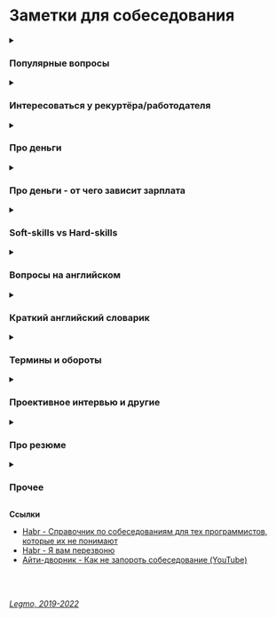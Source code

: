 <h1>Заметки для собеседования</h1>

[//]: # (Популярные вопросы)
<details><summary><h3>Популярные вопросы</h3></summary><p>

- Почему вы ищете работу?
- Какую работу вы ищите?
- Чем занимались на прошлой работе?
- Был ли коммерческий опыт работы с данной технологией?
- Зарплата - ожидания
- Как скоро готовы выйти
- Английский
- Git
- Agile
- Есть ли опыт написания тестов?
- Есть ли опыт работы в команде с code-review и тестировщиками?
- Опыт работы со строгой типизацией
  <br></p>
  <br>

[//]: # (Почему ушли с предыдущей работы?)
<details><summary><b>Почему ушли с предыдущей работы?</b></summary><p>

Рекрутер не ждет от этого ответа слишком многого. И так ясно, что будь всё в жизни людей гладко, они бы работали на
одном и том же месте с достижения трудоспособного возраста и до самой смерти. Рекрутер будет удовлетворен любым ответом,
который не поставит его самого в неловкое положение перед руководителем, когда тот у него спросит «а чего этот чел
хочет? Почему уволился из предыдущей компании?» Любой более-менее адекватный ответ, который рекрутеру не стыдно будет
передать вышестоящему руководителю, будет приемлем.

Сформулируйте ответ так, чтобы у рекрутера не сложилось впечатление, будто у вас была возможность повлиять на
сложившуюся ситуацию, но вы не смогли её реализовать.

- Приемлемые – ситуации, в которых вы не могли повлиять на обстоятельства (например - очень большие задержки по
  зарплате, или очень низкая зарплата и полное отсутствие перспектив, или например неудобное расположение)
- Неприемлемые – ситуации, когда у вас была возможность тем или иным способом повлиять на обстоятельства, но вы не
  смогли (личный или профессиональный конфликт с руководителем или коллегой, неконкурентноспособный продукт компании в
  создании которого принимаете участие лично вы, неисполнение своих обязательств)

Как отвечать, если у вас на предыдущей работе действительно всё было не очень гладко?

- Нужно формулировать свой ответ в форме не «почему», а в форме «для чего».

<br><p>
</details>

[//]: # (Большой перерыв после последней работы - почему? Чем занимались?)
<details><summary><b>Большой перерыв после последней работы - почему? Чем занимались?</b></summary><p>

Закрыл большой проект, заработал довольно существенную сумму. Решил устроить нормальный отпуск, впервые за несколько
лет. В процессе, пришёл к выводу, что хочу сменить сферу деятельности и активно занялся самообучением

<br></p>
</details>

[//]: # (Ошибки - самые серьёзные ошибки в вашей карьере?)
<details><summary><b>Ошибки - самые серьёзные ошибки в вашей карьере?</b></summary><p>

Обычно, цель этого вопроса выяснить не уровень дна, которое вы сумели пробить в своем прошлом, а ваш локус контроля (
т.е. склонны ли вы возлагать ответственность за свои неудачи на себя, или на обстоятельства), и ваше к ним отношение.

Для успешного прохождения вопроса лучше возлагать ответственность на себя. Это представит вас как человека, способного к
управлению собственной жизнью, а не как детерминированное существо, сама судьба которого зависит исключительно от того,
как сложатся звёзды и обстоятельства

Второе: надо проговорить какие выводы вы сделали из ситуации, чему научились.

<br></p>
</details>

[//]: # (Достижения - самые серьёзные)
<details><summary><b>Достижения - самые серьёзные</b></summary><p>

Цель вопроса - узнать потолок, которого вы пока смогли достичь.

Этот потолок должен соответствовать должности, на которую вы претендуете, но не быть слишком высоким, иначе возникнет
вопрос «а что вы вообще забыли на этом собеседовании с такими достижениями?»

<br></p>
</details>

[//]: # (Стресс - насколько вы стрессоустойчивы)
<details><summary><b>Стресс - насколько вы стрессоустойчивы</b></summary><p>

Ответ: «А какие именно стрессы предполагаются на этой должности?»

Рекрутер может рассказать о злых придирчивых клиентах, большом объеме работы, неисполнительных контрагентах.

После чего можно развеять его опасения, сказав: «Да это ерунда, я с таким постоянно сталкивался, и мне всегда удавалось
найти общий язык практически с любым человеком»

<br></p>
</details>   

[//]: # (Расскажите о руководителе)
<details><summary><b>Расскажите о руководителе (коллеге/клиенте/друге/недруге...)</b></summary><p>

Стандартная проективная методика из психологии, основанная ещё на древнем изречении о том, что «праведник даже в воре
увидит праведника, а вор даже в праведнике – вора»

Иными словами, понять что за человек перед тобой проще всего по тому, как он отзывается о других.

Конечно, если вам пришлось и правда работать с откровенными мудаками, дифирамбы им петь ни к чему. Но лучше обратить
внимание именно на положительные черты, а не на том, какие они были гады, это покажет и вас самого в лучшем свете.

<br></p>
</details>

[//]: # (Качества хорошего руководителя)
<details><summary><b>Качества хорошего руководителя</b></summary><p>

Вариация предыдущего вопроса.

Вариант ответа:

- Хороший начальник обладает опытом и развитыми «soft-skills», т.е. умением строить коммуникации
-
- Терпелив
- Умеет слушать
- Не занимается «микро-менджментом»
- Обладает опытом, чтоб видеть - вот эти задачи идут нормально, не надо трогать. А вот эта горит, надо срочно что-то
  делать, за оставшиеся дни не успеваем - надо переносить сроки, передать другому человеку, изменить формулировку...
- Умеет модерировать дискуссию.<br>
  Например, чтоб вся команда не залипала на полчаса слушая одни и те же возмущения одного сотриудника. Где-то
  поддержать, где-то переключить беседу, где-то прервать и скзатьа «Это мы обудим во время личного звонка (или узким
  кругом, с теми кого это касается)

<br></p>
</details>

[//]: # (Ваши недостатки)
<details><summary><b>Ваши недостатки</b></summary><p>

Лучше говорить только о тех недостатках, которые не пересекаются с качествами, необходимыми для исполнения обязанностей.

Например – вакансия грузчика.<br>
— Какие у вас недостатки?<br>
— Вы знаете, мне кажется я не слишком интеллектуальный человек.<br>
«Отлично! Нам как раз нужны такие грузчики» — подумает рекрутер.<br><br>

Или например – вакансия программиста.<br>
— Какие у вас недостатки?<br>
— Даже не знаю. Наверное, физ. подготовка оставляет желать лучшего.<br>
— Ну, ничего, для тяжелых работ у нас грузчики есть.<br>

<br></p>

</details>

[//]: # (Почему хотите работать в нашей компании? / Что для вас важно в вашей работе? / Что вам кажется наиболее привлекательным в этой должности?)
<details><summary><b>Почему хотите работать в нашей компании? / Что для вас важно в вашей работе? / Что вам кажется наиболее привлекательным в этой должности?</b></summary><p>

Вспоминаем описание вакансии, на которую вы пришли, и пересказываем её своими словами.

Например, вакансия сисадмина. Обязанности на работном сайте:

- Развертывание, оптимизация и поддержка работоспособности инфраструктуры
- Обеспечение безопасности информационных систем и серверов.
- Подготовка предложений по модернизации оборудования, координация работ с поставщиками оборудования и технических
  решений.

Ответ:

- Ваша компания мне интересна тем, что она предлагает именно то, что я ищу. Для меня важно заниматься работой, которую я
  люблю и умею делать лучше всего – развертыванием IT инфраструктуры, обеспечением информационной безопасности,
  модернизацией оборудования.

Если получится не заржать, то считайте, вопрос пройден.

<br></p>
</details>

[//]: # (Зачем вам деньги?)
<details><summary><b>Зачем вам деньги?</b></summary><p>

Вопрос чаще задают менажерам и т.д.

На мой взгляд, хороший вариант ответа - пирамида Маслоу

- выживание (еда, одежда, жильё..)
- комфорт (вкусная еда, красивая одежда, машин, отпуск...)
- самореализация (хобби, помощь другим и т.д.)

В ответе:

1. Не зависнуть, не тупить
1. Показать более-менее внятное структурное мышление - у меня такие-то траты (кредит, дети, машина...)

<br></p>
</details>

[//]: # (Кого уважаете в профессиональной сфере?)
<details><summary><b>Кого уважаете в профессиональной сфере? (известные личности/ресурсы)</b></summary><p>

- Дмитрий Кузюбердин - it-Kamasutra
- Илья Кaнтop - learn.javascript.ru
- Максим Пацианский - книга "React.js курс для начинающих", https://vk.com/maxpfrontend
- Дмитрий Трепачёв - http://code.mu/
- Hexlet - Кирилл Мокевнин (ru.hexlet.io)
- Сергей Чикуенок - вёрстка
- телеграмм-каналы можно упомянуть

<br></p>
</details>

[//]: # (Ресурсы  по специальности и около)
<details><summary><b>Ресурсы по специальности и около</b></summary><p> 

От Алекса (программист-expert в EPAM)

- Читать что-то конкретное, я не читаю. Изредка, когда охота "покатать вату", ищу что-то
  на [Medium](https://medium.com/)
- Из фронтового, слушаю подкасты, если говорят о чем-то интересном, захожу в show-notes и смотрю ссылки или ищу.
- Из отечественных подкастов по фронту:
  - [Frontend Weekend](https://soundcloud.com/frontend-weekend)
  - [Девшахта](https://medium.com/devschacht/tagged/девшахта)
  - [Фронтенд Юность (18+)](https://soundcloud.com/frontend_u) - может показатся хулиганским,
    но уровень у ведущих хороший.
- Обязательно, хотя бы раз в неделю захожу сюда
  - [Awesome JavaScript Sorrycc GitHub](https://github.com/sorrycc/awesome-javascript) - a collection of awesome
    browser-side JavaScript libraries, resources and shiny things.
  - [Awesome JavaScript Uhub GitHub](https://github.com/uhub/awesome-javascript) - a curated list of awesome JavaScript
    frameworks, libraries and software.
  - [bestofjs.org](https://bestofjs.org/)
    <br>

От себя

- Дмитрий Кузюбердин - [IT-Kamasutra](https://www.youtube.com/c/ITKAMASUTRA)
- Илья Кaнтop - [learn.javascript.ru](https://learn.javascript.ru)
- Дмитрий Трепачёв - [code.mu](http://code.mu)
- Кирилл Мокевнин - [Hexlet](https://ru.hexlet.io/)
- Евгений Кавальчук - [WebDev](https://www.youtube.com/c/YauhenKavalchuk)

<br></p>
</details>

[//]: # (Книги по специальности и около)
<details><summary><b>Книги по специальности и около</b></summary><p>

- Программирование
  - Банда четырёх (Гамма Э, Хелм Р, Джонсон Р, Влиссидес Д) - Приемы объектно-ориентированного проектирования.
    Паттерны проектирования
  - Мартин Р - Чистый код
  - Бэнкс А, Порселло Е - React и Redux. Функциональная веб-разработка (O'Reilly)
  - Петцольд Ч - Код. Тайный язык информатики
  - Бхаргава А - Грокаем алгоритмы
  - Эрик Эванс - Предметно-ориентированное проектирование (DDD). Структуризация сложных программных систем
- Дизайн, юзабилити, проектирование интерфейсов
  - Алан Купер - Психбольница в руках пациентов
  - Дональд Норман - Дизайн привычных вещей (1988)
  - Влад Головач - Искусство мыть слона. Дизайн пользовательского интерфейса (2001 и 2010)
  - Влад Головач - Культура дизайна (2014 и 2017)
  - Джеф Раскин - Интерфейс. Новые направления в проектировании компьютерных систем (Apple)
  - Адриан Форти - Объекты желания (1986)
  - Эдвард Тафти - Представление информации
- О жизни в целом
  - Франкл В - Сказать жизни «Да!»
  - Карнеги Д - Как перестать беспокоиться и начать жить
  - Талеб Н - Антихрупкость
- "Общефилософское"
  - Буддизм
  - Философия стоицизма, Сократ, Ницше
  - Дао Дэ Дзин (Лао Цзы)

<br></p>
</details>

</details>

[//]: # (Интересоваться у рекуртёра/работодателя)
<details><summary><h3>Интересоваться у рекуртёра/работодателя</h3></summary><p>

**Важное для меня**

- удалёнка
- часовой пояс — возможность работать до 14:00 по Москве. Крайний вариант: 16:00
- работа из-за рубежа — хотя бы на срок до 3 мес, чтоб оставаться «налоговым резидентом»)
- ДМС (добровольное мед. страхование)
  - есть?
  - расширенное?
  - стоматология?
  - что ещё входит
- оплата
  - вилка зарплат
  - премии, бонусы и т.д. (сильно не рассчитывать). Ежемесячная, ежегодная, какой размер, от чего завсисит...
-
  +
- техника - могу работать на своей? Выдают?
- оплата IDE
- плюшки
  - налоговые вычеты - фитнес, благотворительность
  -

[//]: # (Общие вопросы)
<details><summary><b>Общие вопросы</b></summary><p>

- Уточните пожалуйста - вы работаете в компании и внешний специалист?
- Тип компании - стартап, свой продукт, аутсорс, аутстафф...
- Размер компании (Россия/ мир)
- Офисы - вообще есть? За рубежом? В Сибири?
- В связи с чем открылась вакансия?
- Какие есть особенности у этой вакансии?

<br></p>
</details>

[//]: # (Чем предстоит заниматься)
<details><summary><b>Чем предстоит заниматься</b></summary><p>

- Какого идеального сотрудника вы ищете?<br>
  Для каких целей и задач компания ищет человека (задать прямой вопрос). После чего провести параллели с вашим
  предыдущим опытом, и рассказать, как именно вы планируете это сделать.
  ```
  - Мы ищем логиста, который бы уменьшил наши издержки на доставку комплектующих из Китая.
  - Ясно. На прошлой работе издержки были очень сильно раздуты из-за того, что руководство 
  по привычке работало с транспортными компаниями, у которых тарифы не менялись много лет, 
  пришлось заново просмотреть рынок, заменить некоторых перевозчиков, затраты были сокращены 
  на такие-то суммы. Есть список из хороших, проверенных компаний, которые никогда не подводили. 
  ```
- Моя роль на проекте
- Планируемые результаты моей работы за 30, 60, 90 дней
- Критерии качества работы
  - какие ключевые качества хорошего сотрудника? Попросить расшифровать
  - по каким критериям вы оцениваете работу? Что такое для вас хорошо и плохо?
  ```
    Например:
      - что вы вкладываете в слово отвественность?
      - предлагать идеи – это хорошо или плохо? 
      - или сначала надо навести порядок в работе? 
      - или бог с ним с порядком, главное – чтобы не беспокоили менеджера, и при этом росла прибыльность проекта?
      - если я вижу что на проекте что-то не так:
        - сразу хвататься исправлять?
        - инициировать обсуждение? с кем?
        - не беспокоить начальство вопросами и всё сделать самому?
  ```

<br></p>
</details>

[//]: # (Проект, команда)
<details><summary><b>Проект, команда</b></summary><p>

- О проекте
- Чем занимается команда
- Стэк технологий
- Вопросы о задачах, технологиях
- Поддержка/новый код
- Какая команда
- Кол-во человек на проекте (дев/тест/прочие)
- Есть ли общение на английском?
- Методология разработки - Agile? Lean (бережливая)?
- Митинги - насколько часто, в какое время, на каком языке, с видео/без

- Сколько уже сделано и сколько предстоит сделать?
- Есть ли утвержденный план работ?
- Определены ли точные роли в команде?
- Кто в команде, сколько их, давно ли они работают в команде, чем занимались?

<br></p>
</details>

[//]: # (Руководство)
<details><summary><b>Руководство</b></summary><p>

- Кто руководит, какой у него стаж руководства, есть ли успешные завершенные проекты? А у команды?
- Кому вы непосредственно будете подчиняться и какие границы у этого подчинения?
- Каковы корпоративные правила в этом месте?

<br></p>
</details>

[//]: # (Режим работы)
<details><summary><b>Режим работы</b></summary><p>

- Удалёнка?
- Работа из-за рубежа
- Часовые пояса
- Время работы
- Насколько свободный график?
- Непрерывное присутствие в чате в течении рабочего дня?
- Можно ли часть дня работать по своему времени (оставляя "окно" для общения с командой)
- Отпуск / отгулы / больничные - сколько раз в год, как долго, насколько заранее, оплачиваемый/нет
- Гос. праздники - есть ли? Национальные? Оплачивают?
- Переработки (вечер, выходные) - есть ли, как часто, оплачивают ли, если да - по какой схеме

<br></p>
</details>

[//]: # (Возможности развития)
<details><summary><b>Возможности развития</b></summary><p>

- Возможности развития и обучения?
- Оплачивает ли она курсы/сертификаты? Хекслет, HTML-academy...
- Ментор
- Код-ревью
- Заинтересована ли компания в вашем обучении?
- Оплачивает ли она курсы/сертификаты?

<br></p>
</details>

[//]: # (Деньги)
<details><summary><b>Деньги</b></summary><p>

- Обязательно говорить «я рассматриваю вилку от X до Y», а не «ровно X». Можно будет поторговаться после получения «job
  offer» + при подготовке offer точно не дадут меньше X, но может что-то прибавят

- Оплата почасовая или фиксированная?
- Если почасовка
  - Гарантируют ли загрузку?
  - Провалы в неделю-две между проектами?
  - Полдня нет работы, а к вечеру упала и надо отработать 8 часов
- Уровень зарплаты (до вычета налогов)
- Зарплата «белая»?
- Это з/п с учетом премий и бонусов или только окладная часть (та, которая будет прописана в договоре и будет выплачена
  при любых условиях посещения работы)
- Есть ли гарантии оплаты сверхурочных?
- Метод оплаты - перевод на карту? Конкретный банк?
- ИП необходимо?
- Самозанятость?

- На каких условиях стоит ожидать роста зарплаты?
- Как часто и на каком основании пересмотр ставки и позиции в компании.
- Индексация заработной платы, ее частота и размеры

<br></p>
</details>

[//]: # (Испытательный срок)
<details><summary><b>Испытательный срок</b></summary><p>

- Испытательный срок?
- Зарплата на испытательном сроке?
- Условия прохождения?
- Сколько человек обычно отсеивается?

<br></p>
</details>

[//]: # (Условия договора)
<details><summary><b>Условия договора</b></summary><p>

- Трудовой договор?
- Право расторжения договора
- NDA
- Соц. пакет

<br></p>
</details>

[//]: # (Карьерный рост)
<details><summary><b>Карьерный рост</b></summary><p>

- Есть ли перспективы для карьерного роста?
- Схема карьерного роста?
- Как часто и на каком основании пересмотр ставки и позиции в компании.

<br></p>
</details>

[//]: # (Медицинское страхование)
<details><summary><b>Медицинское страхование</b></summary><p>

- объемы
- стоматология?
- что включает - изучить программу страхования
- что рассматривается, как страховой случай, а что не рассматривается

От обязательного медицинского страхования корпоративный ДМС отличается тем, что работодатель сам выбирает, какие услуги
будут включены в обслуживание. Поэтому в программу ДМС могут входить разные виды медицинской помощи: от обычных
консультаций в поликлиниках до госпитализации. Например, бывают полные программы страхования со множеством опций, а
бывают базовые, в которые входит тот же перечень услуг, что и по обычному ОМС.

Для сотрудника вся система работает так: есть список медицинских услуг, которые можно получить по полису, когда к этому
есть показания. Они перечислены в программе страхования. Если вы обращаетесь за такими медицинскими услугами, то ничего
не платите: все расходы несет страховая компания, а ей за вашу страховку заплатил работодатель.

В ДМС часто входят частные и ведомственные клиники, а в них выше уровень сервиса. Кроме того, клиника и врач
заинтересованы, чтобы пациент получил нужные медицинские услуги. Это значит, что не будет проблем с получением
каких-либо процедур или направлений.

- [Tinkoff - Как грамотно пользоваться корпоративным ДМС](https://journal.tinkoff.ru/dms-korporat/)

<br></p>
</details>

[//]: # (Служба безопасности)
<details><summary><b>Служба безопасности</b></summary><p>

- Есть ли собственная служба безопасности
- Какие требования у «безопасников» к команде, в которую меня собеседуют
- Из-за рубежа работать можно?

<br></p>
</details>

[//]: # (Инструменты)
<details><summary><b>Инструменты</b></summary><p>

- система управления проектом/баг-трекер (JIRA, Redmine, Trello...)
- мессенджер
- Git (GitHub, GiLab, BitBucket)
- Docker
- Помощь в разворачивание/настройке локальной системы
- Удалённое рабочее место / облако?

<br></p>
</details>

[//]: # (Всякое другое)
<details><summary><b>Всякое другое</b></summary><p>

- Как будет проходить техническое интервью? Будут ли задачи, какого рода? Live coding?
- Выдают ли рабочую машину
- Офис
  - оценка по 10 бальной шкале)
  - есть ли Firewall
  - время на общественном транспорте (минут/транспорт)
- Общее впечатление от компании


- Стабильные ли инвестиции в проект (не обанкротится ли фирма завтра)?
- Сколько уже сделано и сколько предстоит сделать?
- Есть ли утвержденный план работ?
- Каковы корпоративные правила в этом месте?

<br></p>
</details>

<br></p>
</details>

[//]: # (Про деньги)
<details><summary><h3>Про деньги</h3></summary><p>


Обязательно говорить **«я рассматриваю вилку от X до Y»**, а не **«ровно X»**

- можно будет поторговаться после получения «job offer»
- при подготовке offer точно не дадут меньше X, но может что-то прибавят

Вопрос зарплаты, обычно, обсуждается дважды:

1) Обсуждение с рекуртёром - на первом собеседовании. Чтоб он понял, попадаете ли вы в вилку вакансии.
2) Обсуждение с руководителем - когда вам готовы сделать offer.

**Обсуждение с рекуртёром**<br>
Формулировка для рекрутера должна быть такой:<br>
`Я рассматриваю предложения от такой-то суммы, но всё зависит от того, что мне придется делать.`

Переговоры превращаются в игру:

  ```
  - Каковы ваши зарплатные ожидания?
  - Ну, зависит от того, что мне придется делать. А вы на какую зарплату специалиста ищете?
  - Хотелось бы всё-таки от вас услышать вашу минимальную планку.
  - Понимаете, это зависит от многих моментов, но я знаю, что вилка у вас в любом случае есть, 
  поэтому не могли бы вы её всё-таки озвучить, вдруг я вам просто не подойду по ней?
  И у кого быстрее сдадут нервы, и он озвучит конкретную сумму, тот и проиграл.
  ```

Почти всегда разные компании предлагают за один и тот же функционал разные зарплаты, в зависимости от того, насколько
финансово уверенно они себя чувствуют, и конечно «традиций». Поэтому "выманивание" информации о вилке по зарплате
необходимо, чтобы не скостить самому себе будущую зарплату на существенную сумму.

Если попался непробиваемый рекрутер, непременно хочет услышать ваше предложение - назвать мин. сумму, за которую будет
комфортно работать.<br>
Минимальная сумма = не та зарплата, на которую вы будете ходить на работу со слезами на глазах<br>
А та, получая которую, вы не будете испытывать слишком больших душевных мук и терзаний.

**Точка зрения**: рекрутеру нельзя называть минимально комфортную сумму, потому что вам в 90% случаев предложат на 5-10%
меньше нее и больше нее никогда не заплатят. А надо, определив для себя комфортную зарплату, называть на 10% больше,
тогда и будет запас поторговаться.

Варианты формулировки:

```
  Средняя ЗП для специалиста моего уровня - такая-то. 
  Я считаю что я имею необходимый набор навыков и опыта чтобы рассчитывать на среднюю + 10%. 
  Но в целом я готов обсудить размер ЗП и перспективы после того как узнаю спектр задач 
  и требования.
```

```
  На пердыдущей/актуальной работе я получал Х.
  Поэтому сейчас рассматриваю варианты от Х.
  Или: с тех пор я осовил то-то и рассматриваб вариты от Х+n
  Или: меня эта зарпалат не устраивает, т.к. я знаю что специалисты моего уровня в других фирмах получают больше. Поэтому сейчас я рассматриваю предложения с зарпалтой от Y 
```

**Если рекуртёр не говорит про зарпалту**<br>
Можно спросить самому, хотя бы про нижнюю планку зарплаты. <br>
В середине или конце беседы (когда все ключевые моменты обсудили)<br>
Но, вообще - лучше так не делать, подождите пока вам сделают offer (см. ниже)

**Обсуждение с руководителем**<br>
Можно немного поднять свои зарплатные ожидания (относительно общения с рекуртёром)<br>
Сработает это только в том случае, если вы действительно нашли общий язык, и сумели убедить его что вы подходите под те
задачи, которые он вас нанимает, поэтому делать это нужно только в конце беседы.<br>
Беседу лучше выстраивать таким образом – после ответа на его вводные вопросы лучше задать прямой вопрос о том, для каких
целей и задач компания ищет человека, после чего провести параллели с вашим предыдущим опытом, и рассказать, как именно
вы планируете это сделать.

  ```
  Итак, вы почувствовали, что разговор задался, и вы решили озвучить большую сумму, 
  чем ту, что озвучили рекрутеру.
  
  На это руководитель может ответить:
    - Но Марии вы говорили что готовы выйти на другую зарплату.
    
  Приемлемым ответом будет такой:
    - Нет, Марии я говорил, что всё будет зависеть от функционала. Те задачи которые вы озвучили, 
    стоят столько. Я готов гарантировать их исполнение на 100% , но хотелось бы получать вот такую сумму.
   
  Если ваши требования вменяемы, и вы действительно убедили его что способны сделать все, что обещаете,
   скорее всего предложение будет сделано. 
  ```

**Про вопросы о зарпалате на начальном этапе переговоров**<br>
Главный принцип: пока не получил официального предложения о работе – не говори про зарплату. Особенно если не
спрашивают.

По возможности, уходите от вопросов о зарплате, пока не получите предложение о работе от своего будущего руководителя. В
его интересах, чтобы вы были мотивированы и готовы работать на данной должности как можно дольше. Никого не устраивает
текучка кадров, это как минимум экономически не выгодно. (Мы не берем примеры организаций, которые строят свою экономику
на обмане сотрудников, когда вам обещают много, вы верите, но только после испытательного срока, уподобляетесь Папе
Карло, а вам сообщают через три месяца, что испытательный срок вы не прошли и вас увольняют, чтобы найти следующего
доверчивого гражданина.)

**Точка зрения**: для работодателя вопрос про деньги от кандидата на старте отношений – это демонстрация того, что
человек не будет лоялен компании и если кто-то другой предложит на 100 у.е. больше, он тут же покинет данную
организацию.

Если просят заполнить анкету, в которой стоит графа «Укажите желаемый размер заработной платы», смело пишите:
«обсуждается».

Если не требуют указать точную цифру – пишите интервал (добавьте 10% к последней, добавьте 20%, чтобы достичь
приемлемого результата и была возможность для торга).

**У кадровиков есть простая схема понять, сколько вы стоите**<br>
Обычно спрашивают: «Назовите минимальную сумму, ниже которой вы работать не будете?» Допустим вы называете цифру в 1000
у.е., кадровик, что-то черкает в анкете и задает вопрос повторно: «А если зарплата будет 950 у.е. – вы согласитесь?» Вы
начинаете лихорадочно думать, а устроит или не устроит вас такая цифра, если вы заложили 20% для торгов, то вы легко
«отдадите» — эти 50 у.е. и согласитесь. Но кадровик не унимается: «А если это будет 900 у.е.?» Так пошагово определяют
вашу нижнюю границу торгов по зарплате.

**Как понять, что ваши требования вменяемы?**<br>
Очень просто, также, как и при любом ценовом анализе, когда вы ходите по магазинам, методом исследования предложения.

Некоторые работные сайты предлагают бесплатный пробный доступ к своей базе, или доступ по минимальной цене, например на
один день. Полистайте резюме кандидатов вашей профессии, посмотрите на их образование, опыт работы, навыки. Посмотрите
их зарплатные ожидания.

Если зарплатные ожидания не опубликованы в резюме, можно и позвонить, представившись какой-нибудь компанией, и
поинтересоваться, каковы зарплатные ожидания ваших прямых конкурентов на рынке труда.

Также можно позвонить в кадровые агентства, тоже представившись какой-нибудь компанией, и поинтересоваться, во сколько
вам встанет вот такой кандидат (описываете свой опыт, и узнаете, сколько сейчас стоят на рынке такие люди) .

**Грамотные формулировки для ответов о желаемой зарплате**<br>

- Мне бы хотелось обсудить данный вопрос позже, когда вы точно поймете, что я подхожу на данную должность.
- Я верю вашей компании, что она берет на работу только высокопрофессиональных специалистов, обеспечивая им достойную
  зарплату.
- Предполагаю, что оклады в вашей компании уже утверждены для всех должностей, готов их принять, если вы их озвучите
  т.д.

**Грамотные формулировки для ответов на конкретные предложения по зарплате**<br>

- Вам сделали **отличное предложение**
  ```
    Я внимательно ознакомился с вашим предложением. Должен признать, что оно достаточно конкурентоспособно.
   Однако предложенный вами размер месячной заработной платы на 10% ниже, чем я зарабатываю в настоящее 
    время. Хотя бонусы помогут улучшить ситуацию, все-таки я предложил бы пересмотреть размеры базовой 
    зарплаты. Есть ли возможность изменения размера предложенной зарплаты?
  ```
- Вам сделали **хорошее предложение**
  ```
    Определенно, мои ожидания почти оправдываются. Однако я надеялся на несколько большую сумму 
    в пределах от… до… Насколько велики наши возможности для дальнейшего обсуждения зарплаты?
  ```
- Вам сделали предложение с **низкой зарплатой**
  ```
    Вы мне действительно нравитесь, и работа кажется подходящей. 
    Успехи управления и организационной стратегии также выглядят весомыми. 
    Единственное, о чем нам нужно поговорить, и единственное, что меня удерживает, – это первоначальное
    предложение о компенсационном пакете. Откровенно говоря, зарплата меньше, чем я ожидал. 
    Я действительно заинтересован в этой должности, и, по моим сведениям, $X — это приблизительный
    уровень зарплаты. В других компаниях, с которыми я веду переговоры, предлагается примерно столько.
    Вы можете что-нибудь предпринять в этом направлении?
  ```

**Про повышение зарплаты**<br>

- **Правильная постановка вопроса**со стороны сотрудника<br>

```
  Что я могу делать на этом месте, чтобы в перспективе X месяцев/лет зарабатывать Y денег (стать менеджером и пр.)?
```

- **Амбициозная постановка вопроса**<br>

```
  Какой подвиг мне нужно совершить, чтобы стать менеджером в этом году? 
  (получить премию в стопятьсот мильёнов?)
```

- Если вы уже получили офер в другую компанию, то постановка вопроса не меняется:<br>

```
  Каюсь, грешен – сходил на собеседование. 
  Когда сходил, уже не каюсь. :) 
  Вот что предлагают. 
  Можно ли у нас делать что-то, чтобы зарабатывать сравнимые деньги?
```

- Не говоришь — значит доволен:<br>

```
  - За мои 10 лет, зарплату ни разу не повысили. Приходилось увольняться и на новом месте 
  уже повышаться по з/п.
  - Повышения бывают. Но, только если ты не сидишь как сыч и не бубнишь себе под нос что пора з/п
  повышать. А вот если ты ноешь как последняя скотина, то начальник знает что тебе денег мало 
  и можешь неилюзорно свалить в любой момент - тут уже повышают.
  Факт: молчишь = доволен.
```

**Про снижение з/п в процессе переговоров**<br>
Я считаю, что проще не прогибаться, просто сказав - "вы спрашивали на какую минимальную сумму я согласен, я её озвучил,
на меньшее, к сожалению, согласиться не могу"

А когда ты сказал что "это мой минимум", а потом согласился ещё на меньшее, то может показаться, что ты себя не ценишь,
или что никому не нужен.

**Как вы относитесь к задержкам по зарплате?**<br>
Понятно, что такой вопрос может означать только одно – задержки по зарплате в данной компании имеют не случайный, а
систематический характер. Кто-то может подумать «ну, если зарплата хорошая, то почему бы и нет? Можно и подождать»

Можно то можно, но придя в компанию, в которой стабильные задержки зарплаты например в месяц, фактически первый месяц вы
будете работать бесплатно.

А получать зарплату только со второго месяца. Когда-нибудь, через год или два, а может позже, когда вы будете менять
работу, с вами возможно и рассчитаются за тот первый бесплатный месяц. А может и нет.

**Постоянно мониторьте, сколько стоят специалисты вашего уровня на рынке труда**<br>
Даже если вас все устраивает на вашем рабочем месте, походите по собеседованиям.
Как минимум, вы будете в курсе, какие требования предъявляются рынком к вашей должности, что предлагается взамен.

**При получении предложения с указанием зарплаты, возьмите паузу**<br>
Не надолго, на один день.<br>
Помните, профессионалы стоят дорого, потому что они не суетятся и знают себе цену.

**Профессионалы не торгуются**<br>
Им это просто не надо - не они стоят в очереди за работой, а организации уговаривают их.<br>
Покажите, что вы профессионал.<br>
Но не затягивайте свое решение больше чем на один день - профессионалы думают быстро.

**Изучите внимательно компенсационный пакет, который вам предлагает работодатель**

**Про повышение зарплаты при получении offer**
[Habr - Наконец-то оффер: разбираем на практике, как договориться на выгодные условия](https://habr.com/ru/company/getmatch/blog/683108/)

**Ссылки**

- [Джин - статистика зарплат](https://djinni.co/salaries/?job=JavaScript&year=6m)
- [Мой круг - Зарплаты в ИТ](https://moikrug.ru/salaries)
- [Мой круг - обзор зарплат](https://habr.com/ru/company/moikrug/blog/439152/)

<br></p>
</details>

[//]: # (Про деньги - от чего зависит зарплата)
<details><summary><h3>Про деньги - от чего зависит зарплата</h3></summary><p>
  Пример ответа на вопрос: укажите "вилку" вашей зарплаты? Это далеко не все факторы, но общий ход мыслей, я думаю, понятен.


Вилка зарплаты примерно от X до X*2 тысяч рублей/долларов/евро.<br>
Попробую в нескольких словах объяснить, почему такой большой разброс.

Прямое влияние на рейт будут оказывать следующие факторы:

1) <b>Это оплата до/после всех вычетов?</b><br>
   При работе через ИП я отдаю до 10% в виде налогов, комиссий и сборов. Эта сумма напрямую влияет на размер зарплаты.

2) <b>График и время работы.</b><br>
   Если график очень жёсткий, а время работы команды плотно привязано к Москве/Европе - это повод поднять рейт, т.к.
   часть времени мне придётся работать по вечерам. В этом нет ничего страшного, у меня большой опыт работы в таком
   режиме. Но, это повод получить некоторую компенсацию за неудобное рабочее время.

3) <b>Насколько моя квалификация соответствует задачам?</b><br>
   Если основная часть работы подразумевает вёрстку и работу с шаблонами - это повод несколько поднять рейт.
   В этой сфере я работаю уже давно, обладаю существенным опытом и могу в любой момент устроиться на хорошую зарплату в
   крупный проект.<br>
   Я могу гарантировать высокое качество и поэтому ожидаю соответствующей оплаты.<br>  
   Если существенная часть работы подразумевает программирование - это повод несколько снизить рейт.<br>
   В этой сфере я активно расту и развиваюсь, некоторые аспекты я только изучаю, и сама возможность расти на реальных
   задачах - существенный бонус.

4) <b>Насколько мне интересны задачи?</b><br>
   Я уже много лет занимаюсь вёрсткой, и многие задачи решаю почти автоматически. Зачастую, мне не приходится как-то
   напрягаться, чтоб заверстать тот или иной макет. Такую работу я оцениваю выше. Своего рода "налог на скуку" :)

5) <b>Возможности обучения и профессионального роста.</b><br>
   Наоборот, задачи по программированию для меня интересны и важны. Если у меня будет возможность существенную часть
   времени работать со скриптами, изучать различные подходы, советоваться с коллегами и в целом расти - это повод
   снизать рейт. Для меня очень важен профессиональный рост и развитие, и ради этой возможности я готов пойти на уступки
   в плане зарплаты.

6) <b>Уровень психологической напряженности.</b><br>
   Если работа подразумевает существенную психологическую нагрузку - это повод поднять финансовую планку.
   Речь про такие вещи как: короткие дедлайны, штрафы, работа над несколькими важными задачами одновременно, частое
   переключение между задачами, разрешение конфликтных ситуаций и т.д.<br>

Предлагаю обсудить вопрос зарплаты более подробно после технического собеседования, когда станет ясно - насколько мои
навыки подходят для данной вакансии, и насколько мне интересна эта вакансия.

<br></p>
</details>

[//]: # (Soft-skills vs Hard-skills)
<details><summary><h3>Soft-skills vs Hard-skills</h3></summary><p>

`Soft-skills` — навыки, которые помогают решать жизненные задачи и работать с другими людьми.<br>
Коммуникация, критическое мышление, управление проектами, наставничество... Умение общаться с коллегами, участвовать в
дискуссии, модерировать дискуссию, проводить code-review (т.е. давать обратную связь по ошибкам) и т.д.

`Hard-skills` — узкие профессиональные навыки, которые нужны для решения конкретных задач в повседневной работе.

**Ссылки**

- [Что такое soft skills и как их развивать. Полный гид](https://trends.rbc.ru/trends/education/5e90743f9a7947ca3bbb6523#p1)

<br></p>
</details>

[//]: # (Вопросы на английском)
<details><summary><h3>Вопросы на английском</h3></summary><p>

- рассказ о себе
- образование
- какую работу ищете
- почем нравится/не нравится профессия/язык/среда (web-разработка, Drupal, React...)
- почем нравится/не нравится удалённая работа

<br></p>
</details>

[//]: # (Краткий английский словарик)
<details><summary><h3>Краткий английский словарик</h3></summary><p>

- Я делал работу - I did the work
- Я хочу сделать - I want to do
- Я хотел бы - I would like to
- Я хотел бы - I wanted
- Я имел - I had
- Я буду иметь - I'll have
- Мне нравится - I like
- Мне не нравится - I do not like

- Переписка - correspondence
- Общение - communication
- Митинг - meeting (невероятно!)
- Спокойно - calmly
- Срочно - urgently
- Опыт - experience
- Такие как - such as
- Много - A lot of
- Не много - A little of
- Старый код - Legacy code
- Проблемы, вызовы - Challenges

- Изучать - To study
- Сжатые сроки выполнения - Short deadlines
- Высоконагруженные проекты - Highload projects
- В течении моей работы, я... - During my work, I...
- Мои задачи включали - My tasks included
- Делать что-то полезное - Do something useful
- Развиваться в этом направлении - Develop in this direction
- Большая международная команда - A large international team

<br></p>
</details>

[//]: # (Термины и обороты)
<details><summary><h3>Термины и обороты</h3></summary><p>

**Термины**
- CV - резюме или сопроводительной письмо (cover letter)
- rate, pay rate - зарплата, ставка зарплаты
- pay — оплата, выплата, заработная плата
- salary — зарплата Фиксированная, обычно ежемесячная оплата работы сотрудника.
- gross salary - зарплата до налоговых вычетов
- net salary - зарплата на руки
- offer, job offer - предложение работодателя с конкретными условиями (зарплата и т.д.)
- рекуртёр, hr, head hunter - специалист по поиску персонала
- NDA - договор о неразглашении
- soft skills - обычно набор личностных качеств, которые помогают эффективно взаимодействовать с людьми. Соответствие
  корпоративной культуре и т.д.
- hard skills - все навыки, которые связаны с непосредственной профессиональной деятельностью человека и доступны для
  наглядной демонстрации.
- must have - обязательно
- outsourcing - компания Х нанимает компанию Y разработать что-то. Я устраиваюсь в компанию Y, и нам дали заказ. Когда
  компания заказывает у другой сайт - это аутсорсинг.
- outstuff - я работаю в команде компании X, но формально мой работодатель - компания Y. Когда компания берёт «в аренду»
  технического специалиста — это аутстафф.
- overtime — сверхурочные

**Обороты**

- избегать формулировки `ищу работу`. Я хороший специалист, у меня всё отлично, я не нахожусь в зависимом состоянии «ах
  где-бы мне найти работу». Я `рассматриваю предложения`, `изучаю вакансии` и т.д.
- своевременная индексация рейта

  **Ссылки**

- https://skyeng.ru/articles/pay-salary-wages

<br></p>
</details>

[//]: # (Проективное интервью и другие)
<details><summary><h3>Проективное интервью и другие</h3></summary><p>

Чтобы лучше понять тип личности кандидата и присущие ему модели поведения, работодатели задают проективные вопросы:
просят кандидата высказать мнение о людях и ситуациях, с которыми он никак не связан. Кандидату не нужно говорить о
себе, поэтому он начинает действовать свободнее. Но так как человек судит о событиях и других людях с точки зрения
своего опыта, интервьюер делает из его рассказа полезные выводы.

Проективные вопросы звучат так:

- «Зачем люди делают карьеру?» Работодатель пытается узнать о мотивах кандидата, понять, почему ему важен или не важен
  карьерный рост.
- «Опишите типичные причины конфликтов в коллективе». Из ответа на этот вопрос можно узнать о негативном опыте
  кандидата, его представлениях о комфортном и некомфортном для него коллективе.
- «Какой клиент может стать проблемным для компании?» Это тоже вопрос о негативном опыте, о конфликтах, которые могут
  повториться у сотрудника в будущем.
- «Почему одни люди добиваются в жизни успеха, а другие терпят неудачи?» Ответ на вопрос расскажет о том, как кандидат
  представляет себе успех: в чем его причины, как его повторить.

  Вы можете вернуть интервьюера из гипотетических ситуаций в реальность: «Не могу говорить за всех людей, но лично мне
  кажется…»

**Ссылки**

- [hh.ru- Различные типы интервью](https://irkutsk.hh.ru/article/301547)

<br></p>
</details>

[//]: # (Про резюме)
<details><summary><h3>Про резюме</h3></summary><p>

Составление резюме - очень большая тема.<br>
Пока буду набрасывать некоторые статьи без особого отбора. Будет время - запишу основные тезисы.

**Ссылки**

- [33 лайфхака для резюме, которые удвоят твою заработную плату ](https://lifehacker.ru/2015/04/07/33-lajfhaka-dlya-rezyume/)
- [habr - 12 шагов по поиску удаленной работы](https://habr.com/ru/post/461629/)
  - [Overqualified и специфика резюме в Канаде](https://t.me/maricanada/275)
  - [habr - oDesk (Upwork). Мой опыт за полтора года](https://habr.com/ru/post/234551/)
  - [Мой опыт работы на odesk.com](https://juan.livejournal.com/354420.html)
  - [Фриланс на Upwork 2019 ](https://book.jff.name/front-matter/about-upwork-book/)
- [habr - Резюме программистов. Часть 1 (плохие)](https://habr.com/ru/post/184332/)
- [habr - Резюме программистов. Часть 2 (хорошие)](https://habr.com/ru/post/184372/)
- [habr - Как написать хорошее резюме для удаленной работы в зарубежной компании](https://habr.com/ru/company/talentboard/blog/296740/)
- [hh.ru - О себе: как заполнить самый странный раздел в резюме](https://irkutsk.hh.ru/article/302530)
- [habr - 38 пунктов, которые вы обязаны исключить из вашего резюме прямо сейчас](https://habr.com/ru/company/icanchoose/blog/290668/)
- [Как сделать так, чтобы получать больше предложений по работе](https://pikabu.ru/story/kak_sdelat_tak_chtobyi_poluchat_bolshe_predlozheniy_po_rabote_6332920)
- [hh.ru - Стойка на руках и губы уточкой: как выбрать фото для резюме](https://irkutsk.hh.ru/article/23994)
- [hh.ru - 30 слов и выражений, которые помогут составить хорошее резюме](https://irkutsk.hh.ru/article/302406)
- [Пример эволюции резюме UX-дизайнера за 7 лет (Airbnb)](https://raw.githubusercontent.com/Legmo/notes/master/Pages/7-years-resume.jpg)

<br></p>
</details>

[//]: # (Прочее)
<details><summary><h3>Прочее</h3></summary><p>

- Не знаешь - так и скажи. Не придумывай
- Но, полезно думать вслух (если немного соображаешь в теме)
    - я не знаю точно решения, но насколько мне известно браузер работает так-то и так-то, компилятор так-то и поэтому
      наверное будет примерно вот так... Показать что ты вообще что-то соображаешь и приплести известные тебе материалы
      из смежных областей.
- Не отзываться негативно от прошлых коллегах/компаниях - максимально сдержанно и корректно
- Не выдавать конфиденциальную информацию - NDA и всё такое
- Если лезут не в своё дело (например: "Почему вы не женаты?")
    - «Я думаю, этот вопрос не имеет отношения к моим профессиональным качествам, поэтому если вы позволите, я бы не стал на него отвечать». 
- Отлично, я думаю, что это выглядит хорошо, но что бы вы в нем оптимизировали?
  - Подготовив решение - подумайте о возможных граничных случаях, проблемах масштабирования и слабых сторонах. Всегда будьте на шаг впереди. 
  - Если вы используете рекурсивный подход, что может произойти, если у вас будет огромный фрагмент информации? 
  - Если вы используете алгоритм хеширования, как вы справитесь с коллизиями? 
  - Насколько вероятно, что это произойдет, и каков наихудший сценарий?
- Хороший пример "как разойтись, чтоб проект не просел" 
  - Расставание с человеком – тоже может быть устойчивым решением, если люди договорятся разойтись так, чтобы проект не просел. 
  - У вас бывало когда-нибудь такое, что уже уволившись, вы все равно ходили на предыдущую работу помогать? Или консультировали оставшихся ребят удаленно? Почему вы это делали? Скорее всего, потому что разошлись правильно и корректно.
  - Проблема менеджера не в том, что люди смертны, а в том, что они внезапно смертны. Если бы увольнения, мотивацию, де-мотивацию людей можно было бы предсказать и заложить в план — было бы гораздо проще жить! Поэтому если уход человека не ведет к неустойчивости проекта (человек передает дела, помогает и т.д.) — это не всегда плохо.
- Ожидания менеджера – у него в голове. 
  - Периодически в ответ на вопрос «Чего вы хотели бы, чтобы изменилось в результате тренинга» получаем от заказчиков ответы: «Хотим, чтобы люди стали более ответственными». Отличный ответ, из которого нельзя сделать вообще никаких выводов, пока не задашь уточняющий вопрос: «А как вы поймете, что они стали более ответственными?» И дальше главное слушать и успевать записывать. 
  - Потому что понимание ответственности у каждого свое. Для кого-то это когда человек не проходит мимо проблем, а начинает немедленно их решать. Для кого-то – когда он инициирует обсуждение проблем с заказчиком. Для кого-то когда он вообще не беспокоит руководство вопросами, а делает все сам. Пока не поймешь, что человек хочет, все, что ты делаешь – попытки угадать, что у заказчика в голове.
- Держитесь с достоинством. 
  - Помните о своих сильных сторонах, профессиональных, личностных. Заранее подготовьте яркие, красивые примеры из своего рабочего опыта. Помните, вас берут в организацию, чтобы вы принесли ей пользу, так расскажите, какую выгоду получила ваша предыдущая компания от вашей деятельности, как вы помогли спасти ее от кризиса, как вы вывели ее в лидеры и т.д. 
  - Не бойтесь несколько преувеличить свои заслуги. Помните, вы на рынке труда, здесь важно себя правильно преподать. 
  - А причину ухода объясните своим желанием развиваться, что вы выросли из рамок должности, отдела, компании, вам требуются новые горизонты.
- По тому, как вы отстаиваете свои интересы, ваш руководитель будет предполагать, что вы так же будете отстаивать интересы его подразделения.

***
Важно**"как ты себя объясняешь"**- насколько ты понятен рекуртёру, может ли он легко положить в нужную "коробочку"
своего сознания?<br>
Поначалу хорошо себя немного "упростить", быть понятным. Соответствовать ярлычкам.<br>
Потом, в процессе работы, можешь проявить что ты сложный, интересный и разнообразный.

Неправильно:
```
    Я 20 лет занимаюсь веб-разработкой, но до сих пор не освоил ничего кроме вёрстки. 
    Зато я был арт-директором в типографии и отлично играю на гитаре. 
    А сейчас думаю - толи пойти junior-разработчиком, толи устроиться поваром..."
```

Правильно:
```
    Я несколько лет занимался дизайном. Последние три года увлёкся веб-разработкой, плотно работал верстальщиком. 
    Освоил эту сферу на уровне "эксперт". 
    Сейчас развиваюсь как JS-программист, ищу позицию junior, чтоб быстро вырасти на реальных задачах"
```

<br>

***
Полезно завести отдельный аккаунт на **GitHub** с примерами кода. Подходящими для данной вакансии. Для вёрстки один, для
программирования - другой.<br>

***
Очень полезно для резюме иметь утверждённые правки в крупных/известных **OpenSource проектах** по своей тематике. Тем
самым ты перекладываешь работу по оценке твоего уровня на плечи сообщества - если сообщество приняло твои правки, значит
ты молодец, и можно особо тебя не проверять.<br>

***
Нет, это вы позволяете им так поступать. Кто вам запрещает задавать вопросы? Расспрашивайте работодателя, уточняйте все детали, записывайте наконец в блокнот! 

Неужели так трудно скачать из PlayMarket или AppStore диктофон?! 

Работодатель прекрасно понимает все свои риски, поэтому на собеседованиях докапывается до самых бессмысленных деталей. Так чего вы то вдруг засмущались? Докапывайтесь до него!

- Что за проект? 
- Какая точная зарплата? 
- Белая ли зарплата? 
- На каких условиях стоит ожидать роста зарплаты? 
- Есть ли перспективы для роста карьерного? 
- Стабильные ли инвестиции в проект (не обанкротится ли фирма завтра)? 
- Сколько уже сделано и сколько предстоит сделать? 
- Есть ли утвержденный план работ? 
- Определены ли точные роли в команде? 
- Кто руководит, какой у него стаж руководства, есть ли успешные завершенные проекты? А у команды? 
- Кто в команде, сколько их, давно ли они работают в команде, чем занимались? 
- Кому вы непосредственно будете подчиняться и какие границы у этого подчинения? 
- Каковы корпоративные правила в этом месте?
- Есть ли гарантии оплаты сверхурочных?
- Заинтересована ли компания в вашем обучении?
- Оплачивает ли она курсы/сертификаты?

И т.д. думаю вы уловили мысль.

В конце-концов, это вам в этом месте и над этим проектом работать (не)определенное время.
Ну так выясните на берегу во что вы собираетесь ввязаться, чтобы потом не скулить на хабре, не приходя в сознание, о том
как вам скучно и что все плохо!

**Зачем диктофон?**
Записать собеседование (если разрешат, бывает до собеса подписываешь соглашение о коммерческой тайне и неразглашении),
чтобы самому потом в спокойной обстановке еще раз прослушать все, если не получается запомнить. Некоторые вещи не сразу
принимаются во внимание, даже если они сказаны прямым текстом.

<br>

***

И помните — вы тоже оцениваете работодателя. Задавайте вопросы, важные для вас. Не только про зарплату и график работы,
а побольше спрашивайте про сам функционал, про то, как и что в компании устроено, какие есть особенности, в связи с чем
открылась вакансия. Почему-то многие думают, что это может отпугнуть. Наоборот: рекрутеры и руководители, которые
проводят интервью, часто сетуют, что кандидаты мало о чем не спрашивают и на всё кивают. На самом деле ваши вопросы
показывают вашу заинтересованность и серьезный подход к выбору работы — а это уже само по себе преимущество.<br>

***
Очередной случай, когда разработчик был в плохом настроении, ответил рекрутеру крупной компании ненормативно пару лет
назад, теперь хочет попасть в эту компанию, а в базе у фирмы стоит условная "черная метка".

У крупных корпораций сейчас базы кандидатов "сквозные". Т.е., например, в компании, где тысячи сотрудников по всем миру,
может быть единая база соискателей, которая хранит ВСЮ историю работы с данным кандидатом, от студенческой скамьи до
зрелого возраста. И одно некорректное письмо или разговор может сильно осложнить возможность в такую компанию попасть.

Конечно, эти вещи возвратны, но если конкуренция среди соискателей высока, то "меченым" отдается меньшее предпочтение.
Поэтому если очередная неопытная девочка-рекрутер из условного Почта.ру предложила Вам Java вместо JavaScript, не нужно
отвечать грубо, можно выслать в ответ смайлик или промолчать. Все мы когда-то были Junior-ами :)<br>

</p>
</details>

**Ссылки**
  - [Habr - Справочник по собеседованиям для тех программистов, которые их не понимают](https://habr.com/ru/post/485532/)
  - [Habr - Я вам перезвоню](https://habr.com/ru/post/468923/)
  - [Айти-дворник - Как не запороть собеседование (YouTube)](https://youtu.be/5D0xD-YG64k)

<br> 
<br> 

*[Legmo, 2019-2022](https://github.com/Legmo/notes/)*
